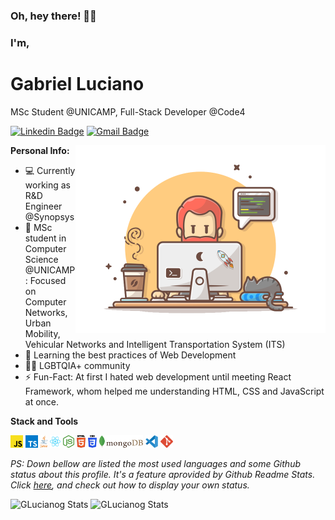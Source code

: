 ### Oh, hey there! 👋😀
### I'm,
# Gabriel Luciano

MSc Student @UNICAMP, Full-Stack Developer @Code4

[![Linkedin Badge](https://img.shields.io/badge/-Gabriel%20Luciano-6633cc?style=flat-square&logo=Linkedin&logoColor=white&link=https://www.linkedin.com/in/gabrielluciano/)](https://www.linkedin.com/in/gabrielluciano/) 
[![Gmail Badge](https://img.shields.io/badge/-gomeslucianogabriel@gmail.com-6633cc?style=flat-square&logo=Gmail&logoColor=white&link=mailto:gomeslucianogabriel@gmail.com)](mailto:gomeslucianogabriel@gmail.com)

<img align='right' src="https://github.com/glucianog/glucianog/blob/master/assets/developer.png?raw=true" width="400">

**Personal Info:**

- 💻 Currently working as R&D Engineer @Synopsys
- 🔬 MSc student in Computer Science @UNICAMP: Focused on Computer Networks, Urban Mobility, Vehicular Networks and Intelligent Transportation System (ITS)
- 🌱 Learning the best practices of Web Development
- 🏳‍🌈 LGBTQIA+ community
- ⚡️ Fun-Fact: At first I hated web development until meeting React Framework, whom helped me understanding HTML, CSS and JavaScript at once.


**Stack and Tools**  

<code><img height="20" src="https://raw.githubusercontent.com/glucianog/glucianog/60f9d55b71ecaef617e00d745bb4eb738676e107/assets/icons/javascript.svg"></code>
<code><img height="20" src="https://raw.githubusercontent.com/glucianog/glucianog/60f9d55b71ecaef617e00d745bb4eb738676e107/assets/icons/typescript.svg"></code>
<code><img height="20" src="https://raw.githubusercontent.com/glucianog/glucianog/60f9d55b71ecaef617e00d745bb4eb738676e107/assets/icons/java.svg"></code>
<code><img height="20" src="https://raw.githubusercontent.com/glucianog/glucianog/60f9d55b71ecaef617e00d745bb4eb738676e107/assets/icons/react.svg"></code>
<code><img height="20" src="https://raw.githubusercontent.com/glucianog/glucianog/60f9d55b71ecaef617e00d745bb4eb738676e107/assets/icons/nodejs.svg"></code>
<code><img height="20" src="https://raw.githubusercontent.com/glucianog/glucianog/60f9d55b71ecaef617e00d745bb4eb738676e107/assets/icons/html5.svg"></code>
<code><img height="20" src="https://raw.githubusercontent.com/glucianog/glucianog/60f9d55b71ecaef617e00d745bb4eb738676e107/assets/icons/css3.svg"></code>
<code><img height="20" src="https://raw.githubusercontent.com/glucianog/glucianog/60f9d55b71ecaef617e00d745bb4eb738676e107/assets/icons/mongodb.svg"></code>
<code><img height="20" src="https://raw.githubusercontent.com/glucianog/glucianog/60f9d55b71ecaef617e00d745bb4eb738676e107/assets/icons/vscode.svg"></code>
<code><img height="20" src="https://raw.githubusercontent.com/glucianog/glucianog/60f9d55b71ecaef617e00d745bb4eb738676e107/assets/icons/git.svg"></code>
  
*PS: Down bellow are listed the most used languages and some Github status about this profile. It's a feature aprovided by Github Readme Stats. Click [here](https://github.com/anuraghazra/github-readme-stats), and check out how to display your own status.*

![GLucianog Stats](https://github-readme-stats.vercel.app/api/top-langs/?username=glucianog&show_icons=true&hide_border=true&layout=compact&theme=gotham)
![GLucianog Stats](https://github-readme-stats.vercel.app/api?username=glucianog&show_icons=true&theme=gotham)
